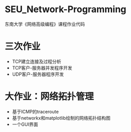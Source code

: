 # SEU_Network-Programming
东南大学《网络高级编程》课程作业代码

# 三次作业
* TCP建立连接及过程分析
* TCP客户-服务器并发程序开发
* UDP客户-服务器程序开发

# 大作业：网络拓扑管理
* 基于ICMP的traceroute
* 基于networkx和matplotlib绘制的网络拓扑结构图
* 一个GUI界面
